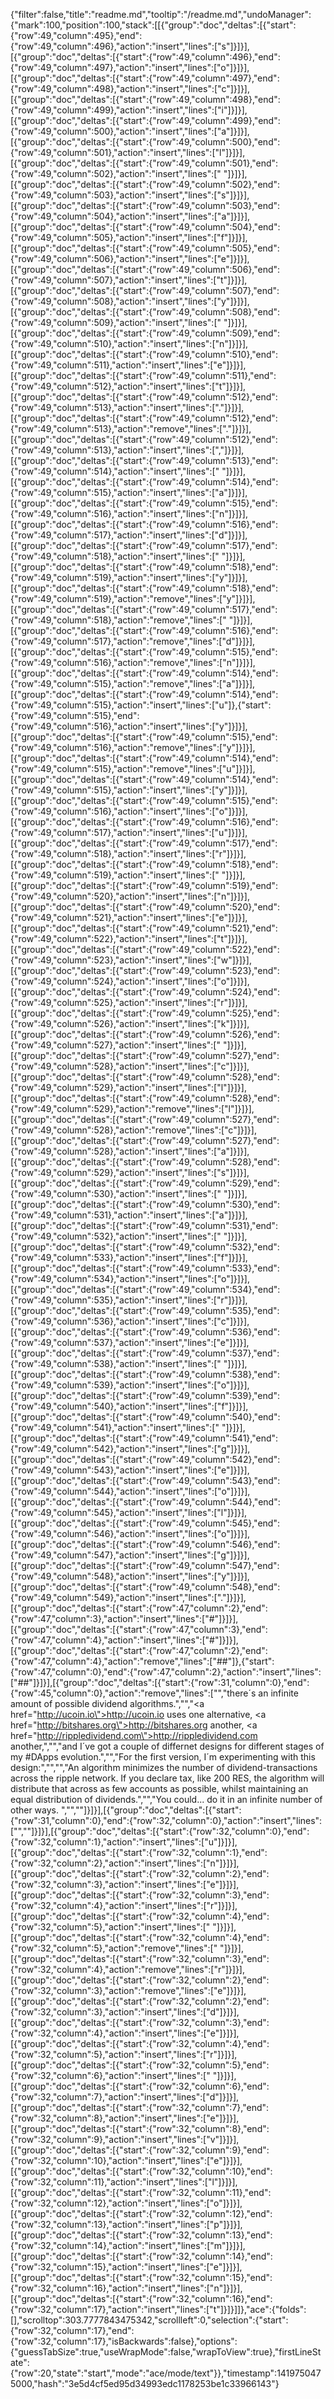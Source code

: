{"filter":false,"title":"readme.md","tooltip":"/readme.md","undoManager":{"mark":100,"position":100,"stack":[[{"group":"doc","deltas":[{"start":{"row":49,"column":495},"end":{"row":49,"column":496},"action":"insert","lines":["s"]}]}],[{"group":"doc","deltas":[{"start":{"row":49,"column":496},"end":{"row":49,"column":497},"action":"insert","lines":["o"]}]}],[{"group":"doc","deltas":[{"start":{"row":49,"column":497},"end":{"row":49,"column":498},"action":"insert","lines":["c"]}]}],[{"group":"doc","deltas":[{"start":{"row":49,"column":498},"end":{"row":49,"column":499},"action":"insert","lines":["i"]}]}],[{"group":"doc","deltas":[{"start":{"row":49,"column":499},"end":{"row":49,"column":500},"action":"insert","lines":["a"]}]}],[{"group":"doc","deltas":[{"start":{"row":49,"column":500},"end":{"row":49,"column":501},"action":"insert","lines":["l"]}]}],[{"group":"doc","deltas":[{"start":{"row":49,"column":501},"end":{"row":49,"column":502},"action":"insert","lines":[" "]}]}],[{"group":"doc","deltas":[{"start":{"row":49,"column":502},"end":{"row":49,"column":503},"action":"insert","lines":["s"]}]}],[{"group":"doc","deltas":[{"start":{"row":49,"column":503},"end":{"row":49,"column":504},"action":"insert","lines":["a"]}]}],[{"group":"doc","deltas":[{"start":{"row":49,"column":504},"end":{"row":49,"column":505},"action":"insert","lines":["f"]}]}],[{"group":"doc","deltas":[{"start":{"row":49,"column":505},"end":{"row":49,"column":506},"action":"insert","lines":["e"]}]}],[{"group":"doc","deltas":[{"start":{"row":49,"column":506},"end":{"row":49,"column":507},"action":"insert","lines":["t"]}]}],[{"group":"doc","deltas":[{"start":{"row":49,"column":507},"end":{"row":49,"column":508},"action":"insert","lines":["y"]}]}],[{"group":"doc","deltas":[{"start":{"row":49,"column":508},"end":{"row":49,"column":509},"action":"insert","lines":[" "]}]}],[{"group":"doc","deltas":[{"start":{"row":49,"column":509},"end":{"row":49,"column":510},"action":"insert","lines":["n"]}]}],[{"group":"doc","deltas":[{"start":{"row":49,"column":510},"end":{"row":49,"column":511},"action":"insert","lines":["e"]}]}],[{"group":"doc","deltas":[{"start":{"row":49,"column":511},"end":{"row":49,"column":512},"action":"insert","lines":["t"]}]}],[{"group":"doc","deltas":[{"start":{"row":49,"column":512},"end":{"row":49,"column":513},"action":"insert","lines":["."]}]}],[{"group":"doc","deltas":[{"start":{"row":49,"column":512},"end":{"row":49,"column":513},"action":"remove","lines":["."]}]}],[{"group":"doc","deltas":[{"start":{"row":49,"column":512},"end":{"row":49,"column":513},"action":"insert","lines":[","]}]}],[{"group":"doc","deltas":[{"start":{"row":49,"column":513},"end":{"row":49,"column":514},"action":"insert","lines":[" "]}]}],[{"group":"doc","deltas":[{"start":{"row":49,"column":514},"end":{"row":49,"column":515},"action":"insert","lines":["a"]}]}],[{"group":"doc","deltas":[{"start":{"row":49,"column":515},"end":{"row":49,"column":516},"action":"insert","lines":["n"]}]}],[{"group":"doc","deltas":[{"start":{"row":49,"column":516},"end":{"row":49,"column":517},"action":"insert","lines":["d"]}]}],[{"group":"doc","deltas":[{"start":{"row":49,"column":517},"end":{"row":49,"column":518},"action":"insert","lines":[" "]}]}],[{"group":"doc","deltas":[{"start":{"row":49,"column":518},"end":{"row":49,"column":519},"action":"insert","lines":["y"]}]}],[{"group":"doc","deltas":[{"start":{"row":49,"column":518},"end":{"row":49,"column":519},"action":"remove","lines":["y"]}]}],[{"group":"doc","deltas":[{"start":{"row":49,"column":517},"end":{"row":49,"column":518},"action":"remove","lines":[" "]}]}],[{"group":"doc","deltas":[{"start":{"row":49,"column":516},"end":{"row":49,"column":517},"action":"remove","lines":["d"]}]}],[{"group":"doc","deltas":[{"start":{"row":49,"column":515},"end":{"row":49,"column":516},"action":"remove","lines":["n"]}]}],[{"group":"doc","deltas":[{"start":{"row":49,"column":514},"end":{"row":49,"column":515},"action":"remove","lines":["a"]}]}],[{"group":"doc","deltas":[{"start":{"row":49,"column":514},"end":{"row":49,"column":515},"action":"insert","lines":["u"]},{"start":{"row":49,"column":515},"end":{"row":49,"column":516},"action":"insert","lines":["y"]}]}],[{"group":"doc","deltas":[{"start":{"row":49,"column":515},"end":{"row":49,"column":516},"action":"remove","lines":["y"]}]}],[{"group":"doc","deltas":[{"start":{"row":49,"column":514},"end":{"row":49,"column":515},"action":"remove","lines":["u"]}]}],[{"group":"doc","deltas":[{"start":{"row":49,"column":514},"end":{"row":49,"column":515},"action":"insert","lines":["y"]}]}],[{"group":"doc","deltas":[{"start":{"row":49,"column":515},"end":{"row":49,"column":516},"action":"insert","lines":["o"]}]}],[{"group":"doc","deltas":[{"start":{"row":49,"column":516},"end":{"row":49,"column":517},"action":"insert","lines":["u"]}]}],[{"group":"doc","deltas":[{"start":{"row":49,"column":517},"end":{"row":49,"column":518},"action":"insert","lines":["r"]}]}],[{"group":"doc","deltas":[{"start":{"row":49,"column":518},"end":{"row":49,"column":519},"action":"insert","lines":[" "]}]}],[{"group":"doc","deltas":[{"start":{"row":49,"column":519},"end":{"row":49,"column":520},"action":"insert","lines":["n"]}]}],[{"group":"doc","deltas":[{"start":{"row":49,"column":520},"end":{"row":49,"column":521},"action":"insert","lines":["e"]}]}],[{"group":"doc","deltas":[{"start":{"row":49,"column":521},"end":{"row":49,"column":522},"action":"insert","lines":["t"]}]}],[{"group":"doc","deltas":[{"start":{"row":49,"column":522},"end":{"row":49,"column":523},"action":"insert","lines":["w"]}]}],[{"group":"doc","deltas":[{"start":{"row":49,"column":523},"end":{"row":49,"column":524},"action":"insert","lines":["o"]}]}],[{"group":"doc","deltas":[{"start":{"row":49,"column":524},"end":{"row":49,"column":525},"action":"insert","lines":["r"]}]}],[{"group":"doc","deltas":[{"start":{"row":49,"column":525},"end":{"row":49,"column":526},"action":"insert","lines":["k"]}]}],[{"group":"doc","deltas":[{"start":{"row":49,"column":526},"end":{"row":49,"column":527},"action":"insert","lines":[" "]}]}],[{"group":"doc","deltas":[{"start":{"row":49,"column":527},"end":{"row":49,"column":528},"action":"insert","lines":["c"]}]}],[{"group":"doc","deltas":[{"start":{"row":49,"column":528},"end":{"row":49,"column":529},"action":"insert","lines":["l"]}]}],[{"group":"doc","deltas":[{"start":{"row":49,"column":528},"end":{"row":49,"column":529},"action":"remove","lines":["l"]}]}],[{"group":"doc","deltas":[{"start":{"row":49,"column":527},"end":{"row":49,"column":528},"action":"remove","lines":["c"]}]}],[{"group":"doc","deltas":[{"start":{"row":49,"column":527},"end":{"row":49,"column":528},"action":"insert","lines":["a"]}]}],[{"group":"doc","deltas":[{"start":{"row":49,"column":528},"end":{"row":49,"column":529},"action":"insert","lines":["s"]}]}],[{"group":"doc","deltas":[{"start":{"row":49,"column":529},"end":{"row":49,"column":530},"action":"insert","lines":[" "]}]}],[{"group":"doc","deltas":[{"start":{"row":49,"column":530},"end":{"row":49,"column":531},"action":"insert","lines":["a"]}]}],[{"group":"doc","deltas":[{"start":{"row":49,"column":531},"end":{"row":49,"column":532},"action":"insert","lines":[" "]}]}],[{"group":"doc","deltas":[{"start":{"row":49,"column":532},"end":{"row":49,"column":533},"action":"insert","lines":["f"]}]}],[{"group":"doc","deltas":[{"start":{"row":49,"column":533},"end":{"row":49,"column":534},"action":"insert","lines":["o"]}]}],[{"group":"doc","deltas":[{"start":{"row":49,"column":534},"end":{"row":49,"column":535},"action":"insert","lines":["r"]}]}],[{"group":"doc","deltas":[{"start":{"row":49,"column":535},"end":{"row":49,"column":536},"action":"insert","lines":["c"]}]}],[{"group":"doc","deltas":[{"start":{"row":49,"column":536},"end":{"row":49,"column":537},"action":"insert","lines":["e"]}]}],[{"group":"doc","deltas":[{"start":{"row":49,"column":537},"end":{"row":49,"column":538},"action":"insert","lines":[" "]}]}],[{"group":"doc","deltas":[{"start":{"row":49,"column":538},"end":{"row":49,"column":539},"action":"insert","lines":["o"]}]}],[{"group":"doc","deltas":[{"start":{"row":49,"column":539},"end":{"row":49,"column":540},"action":"insert","lines":["f"]}]}],[{"group":"doc","deltas":[{"start":{"row":49,"column":540},"end":{"row":49,"column":541},"action":"insert","lines":[" "]}]}],[{"group":"doc","deltas":[{"start":{"row":49,"column":541},"end":{"row":49,"column":542},"action":"insert","lines":["g"]}]}],[{"group":"doc","deltas":[{"start":{"row":49,"column":542},"end":{"row":49,"column":543},"action":"insert","lines":["e"]}]}],[{"group":"doc","deltas":[{"start":{"row":49,"column":543},"end":{"row":49,"column":544},"action":"insert","lines":["o"]}]}],[{"group":"doc","deltas":[{"start":{"row":49,"column":544},"end":{"row":49,"column":545},"action":"insert","lines":["l"]}]}],[{"group":"doc","deltas":[{"start":{"row":49,"column":545},"end":{"row":49,"column":546},"action":"insert","lines":["o"]}]}],[{"group":"doc","deltas":[{"start":{"row":49,"column":546},"end":{"row":49,"column":547},"action":"insert","lines":["g"]}]}],[{"group":"doc","deltas":[{"start":{"row":49,"column":547},"end":{"row":49,"column":548},"action":"insert","lines":["y"]}]}],[{"group":"doc","deltas":[{"start":{"row":49,"column":548},"end":{"row":49,"column":549},"action":"insert","lines":["."]}]}],[{"group":"doc","deltas":[{"start":{"row":47,"column":2},"end":{"row":47,"column":3},"action":"insert","lines":["#"]}]}],[{"group":"doc","deltas":[{"start":{"row":47,"column":3},"end":{"row":47,"column":4},"action":"insert","lines":["#"]}]}],[{"group":"doc","deltas":[{"start":{"row":47,"column":2},"end":{"row":47,"column":4},"action":"remove","lines":["##"]},{"start":{"row":47,"column":0},"end":{"row":47,"column":2},"action":"insert","lines":["##"]}]}],[{"group":"doc","deltas":[{"start":{"row":31,"column":0},"end":{"row":45,"column":0},"action":"remove","lines":["","there´s an infinite amount of possible dividend algorithms.","","<a href=\"http://ucoin.io\">http://ucoin.io</a> uses one alternative, <a href=\"http://bitshares.org\">http://bitshares.org</a> another, <a href=\"http://rippledividend.com\">http://rippledividend.com</a> another,","","and I´ve got a couple of differnet designs for different stages of my #DApps evolution.","","For the first version, I´m experimenting with this design:","","","An algorithm minimizes the number of dividend-transactions across the ripple network. If you declare tax, like 200 RES, the algorithm will distribute that across as few accounts as possible, whilst maintaining an equal distribution of dividends.","","You could... do it in an infinite number of other ways. ","",""]}]}],[{"group":"doc","deltas":[{"start":{"row":31,"column":0},"end":{"row":32,"column":0},"action":"insert","lines":["",""]}]}],[{"group":"doc","deltas":[{"start":{"row":32,"column":0},"end":{"row":32,"column":1},"action":"insert","lines":["u"]}]}],[{"group":"doc","deltas":[{"start":{"row":32,"column":1},"end":{"row":32,"column":2},"action":"insert","lines":["n"]}]}],[{"group":"doc","deltas":[{"start":{"row":32,"column":2},"end":{"row":32,"column":3},"action":"insert","lines":["e"]}]}],[{"group":"doc","deltas":[{"start":{"row":32,"column":3},"end":{"row":32,"column":4},"action":"insert","lines":["r"]}]}],[{"group":"doc","deltas":[{"start":{"row":32,"column":4},"end":{"row":32,"column":5},"action":"insert","lines":[" "]}]}],[{"group":"doc","deltas":[{"start":{"row":32,"column":4},"end":{"row":32,"column":5},"action":"remove","lines":[" "]}]}],[{"group":"doc","deltas":[{"start":{"row":32,"column":3},"end":{"row":32,"column":4},"action":"remove","lines":["r"]}]}],[{"group":"doc","deltas":[{"start":{"row":32,"column":2},"end":{"row":32,"column":3},"action":"remove","lines":["e"]}]}],[{"group":"doc","deltas":[{"start":{"row":32,"column":2},"end":{"row":32,"column":3},"action":"insert","lines":["d"]}]}],[{"group":"doc","deltas":[{"start":{"row":32,"column":3},"end":{"row":32,"column":4},"action":"insert","lines":["e"]}]}],[{"group":"doc","deltas":[{"start":{"row":32,"column":4},"end":{"row":32,"column":5},"action":"insert","lines":["r"]}]}],[{"group":"doc","deltas":[{"start":{"row":32,"column":5},"end":{"row":32,"column":6},"action":"insert","lines":[" "]}]}],[{"group":"doc","deltas":[{"start":{"row":32,"column":6},"end":{"row":32,"column":7},"action":"insert","lines":["d"]}]}],[{"group":"doc","deltas":[{"start":{"row":32,"column":7},"end":{"row":32,"column":8},"action":"insert","lines":["e"]}]}],[{"group":"doc","deltas":[{"start":{"row":32,"column":8},"end":{"row":32,"column":9},"action":"insert","lines":["v"]}]}],[{"group":"doc","deltas":[{"start":{"row":32,"column":9},"end":{"row":32,"column":10},"action":"insert","lines":["e"]}]}],[{"group":"doc","deltas":[{"start":{"row":32,"column":10},"end":{"row":32,"column":11},"action":"insert","lines":["l"]}]}],[{"group":"doc","deltas":[{"start":{"row":32,"column":11},"end":{"row":32,"column":12},"action":"insert","lines":["o"]}]}],[{"group":"doc","deltas":[{"start":{"row":32,"column":12},"end":{"row":32,"column":13},"action":"insert","lines":["p"]}]}],[{"group":"doc","deltas":[{"start":{"row":32,"column":13},"end":{"row":32,"column":14},"action":"insert","lines":["m"]}]}],[{"group":"doc","deltas":[{"start":{"row":32,"column":14},"end":{"row":32,"column":15},"action":"insert","lines":["e"]}]}],[{"group":"doc","deltas":[{"start":{"row":32,"column":15},"end":{"row":32,"column":16},"action":"insert","lines":["n"]}]}],[{"group":"doc","deltas":[{"start":{"row":32,"column":16},"end":{"row":32,"column":17},"action":"insert","lines":["t"]}]}]]},"ace":{"folds":[],"scrolltop":303.7777843475342,"scrollleft":0,"selection":{"start":{"row":32,"column":17},"end":{"row":32,"column":17},"isBackwards":false},"options":{"guessTabSize":true,"useWrapMode":false,"wrapToView":true},"firstLineState":{"row":20,"state":"start","mode":"ace/mode/text"}},"timestamp":1419750475000,"hash":"3e5d4cf5ed95d34993edc1178253be1c33966143"}
